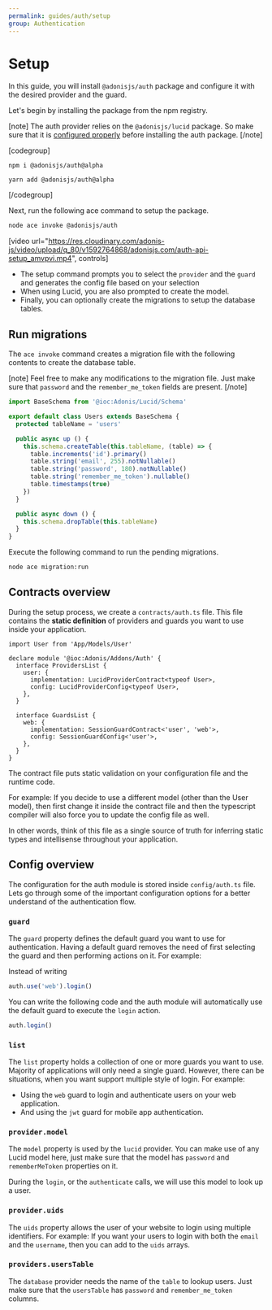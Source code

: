 ```yaml
---
permalink: guides/auth/setup
group: Authentication
---
```


# Setup
In this guide, you will install `@adonisjs/auth` package and configure it with the desired provider and the guard.

Let's begin by installing the package from the npm registry.

[note]
The auth provider relies on the `@adonisjs/lucid` package. So make sure that it is [configured properly](/guides/database/setup) before installing the auth package.
[/note]

[codegroup]
```sh{}{npm}
npm i @adonisjs/auth@alpha
```

```sh{}{yarn}
yarn add @adonisjs/auth@alpha
```
[/codegroup]

Next, run the following ace command to setup the package.

```sh
node ace invoke @adonisjs/auth
```

[video url="https://res.cloudinary.com/adonis-js/video/upload/q_80/v1592764868/adonisjs.com/auth-api-setup_amvpvi.mp4", controls]

- The setup command prompts you to select the `provider` and the `guard` and generates the config file based on your selection
- When using Lucid, you are also prompted to create the model.
- Finally, you can optionally create the migrations to setup the database tables.

## Run migrations
The `ace invoke` command creates a migration file with the following contents to create the database table.

[note]
Feel free to make any modifications to the migration file. Just make sure that `password` and the `remember_me_token` fields are present.
[/note]

```ts
import BaseSchema from '@ioc:Adonis/Lucid/Schema'

export default class Users extends BaseSchema {
  protected tableName = 'users'

  public async up () {
    this.schema.createTable(this.tableName, (table) => {
      table.increments('id').primary()
      table.string('email', 255).notNullable()
      table.string('password', 180).notNullable()
      table.string('remember_me_token').nullable()
      table.timestamps(true)
    })
  }

  public async down () {
    this.schema.dropTable(this.tableName)
  }
}
```

Execute the following command to run the pending migrations.
```sh
node ace migration:run
```

## Contracts overview
During the setup process, we create a `contracts/auth.ts` file. This file contains the **static definition** of providers and guards you want to use inside your application.

```ts{}{contracts/auth.ts}
import User from 'App/Models/User'

declare module '@ioc:Adonis/Addons/Auth' {
  interface ProvidersList {
    user: {
      implementation: LucidProviderContract<typeof User>,
      config: LucidProviderConfig<typeof User>,
    },
  }

  interface GuardsList {
    web: {
      implementation: SessionGuardContract<'user', 'web'>,
      config: SessionGuardConfig<'user'>,
    },
  }
}
```

The contract file puts static validation on your configuration file and the runtime code. 

For example: If you decide to use a different model (other than the User model), then first change it inside the contract file and then the typescript compiler will also force you to update the config file as well.

In other words, think of this file as a single source of truth for inferring static types and intellisense throughout your application.

## Config overview
The configuration for the auth module is stored inside `config/auth.ts` file. Lets go through some of the important configuration options for a better understand of the authentication flow.

### `guard`
The `guard` property defines the default guard you want to use for authentication. Having a default guard removes the need of first selecting the guard and then performing actions on it. For example:

Instead of writing
```ts
auth.use('web').login()
```

You can write the following code and the auth module will automatically use the default guard to execute the `login` action.
```ts
auth.login()
```

### `list`
The `list` property holds a collection of one or more guards you want to use. Majority of applications will only need a single guard. However, there can be situations, when you want support multiple style of login. For example:

- Using the `web` guard to login and authenticate users on your web application.
- And using the `jwt` guard for mobile app authentication.

### `provider.model`
The `model` property is used by the `lucid` provider. You can make use of any Lucid model here, just make sure that the model has `password` and `rememberMeToken` properties on it.

During the `login`, or the `authenticate` calls, we will use this model to look up a user.

### `provider.uids`
The `uids` property allows the user of your website to login using multiple identifiers. For example: If you want your users to login with both the `email` and the `username`, then you can add to the `uids` arrays.

### `providers.usersTable`
The `database` provider needs the name of the `table` to lookup users. Just make sure that the `usersTable` has `password` and `remember_me_token` columns.
